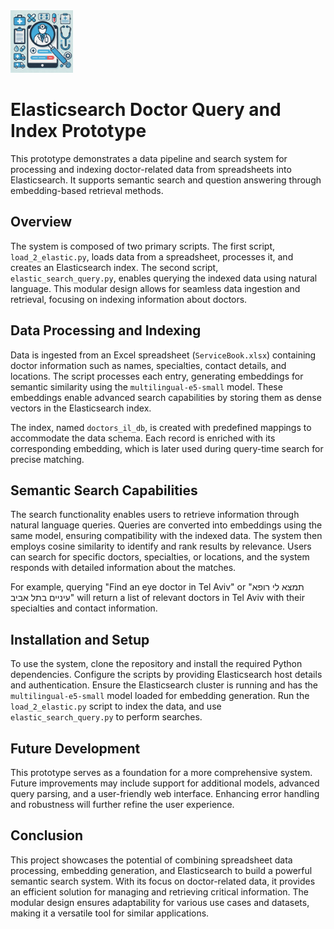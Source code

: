<img src="icon.png" width="100" alt="alt text">

# Elasticsearch Doctor Query and Index Prototype

This prototype demonstrates a data pipeline and search system for processing and indexing doctor-related data from spreadsheets into Elasticsearch. It supports semantic search and question answering through embedding-based retrieval methods.

## Overview

The system is composed of two primary scripts. The first script, `load_2_elastic.py`, loads data from a spreadsheet, processes it, and creates an Elasticsearch index. The second script, `elastic_search_query.py`, enables querying the indexed data using natural language. This modular design allows for seamless data ingestion and retrieval, focusing on indexing information about doctors.

## Data Processing and Indexing

Data is ingested from an Excel spreadsheet (`ServiceBook.xlsx`) containing doctor information such as names, specialties, contact details, and locations. The script processes each entry, generating embeddings for semantic similarity using the `multilingual-e5-small` model. These embeddings enable advanced search capabilities by storing them as dense vectors in the Elasticsearch index.

The index, named `doctors_il_db`, is created with predefined mappings to accommodate the data schema. Each record is enriched with its corresponding embedding, which is later used during query-time search for precise matching.

## Semantic Search Capabilities

The search functionality enables users to retrieve information through natural language queries. Queries are converted into embeddings using the same model, ensuring compatibility with the indexed data. The system then employs cosine similarity to identify and rank results by relevance. Users can search for specific doctors, specialties, or locations, and the system responds with detailed information about the matches.

For example, querying "Find an eye doctor in Tel Aviv" or "תמצא לי רופא עיניים בתל אביב" will return a list of relevant doctors in Tel Aviv with their specialties and contact information.

## Installation and Setup

To use the system, clone the repository and install the required Python dependencies. Configure the scripts by providing Elasticsearch host details and authentication. Ensure the Elasticsearch cluster is running and has the `multilingual-e5-small` model loaded for embedding generation. Run the `load_2_elastic.py` script to index the data, and use `elastic_search_query.py` to perform searches.

## Future Development

This prototype serves as a foundation for a more comprehensive system. Future improvements may include support for additional models, advanced query parsing, and a user-friendly web interface. Enhancing error handling and robustness will further refine the user experience.

## Conclusion

This project showcases the potential of combining spreadsheet data processing, embedding generation, and Elasticsearch to build a powerful semantic search system. With its focus on doctor-related data, it provides an efficient solution for managing and retrieving critical information. The modular design ensures adaptability for various use cases and datasets, making it a versatile tool for similar applications.
